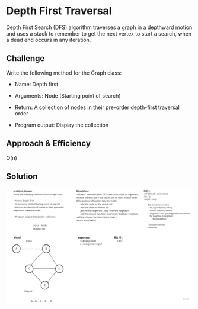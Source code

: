 

# Depth First Traversal
Depth First Search (DFS) algorithm traverses a graph in a depthward motion and uses a stack to remember to get the next vertex to start a search, when a dead end occurs in any iteration.

## Challenge
Write the following method for the Graph class:

+ Name: Depth first
+ Arguments: Node (Starting point of search)
+ Return: A collection of nodes in their pre-order depth-first traversal order

+ Program output: Display the collection



## Approach & Efficiency
O(n)
## Solution
![](assets/dfs_graph.jpg)
